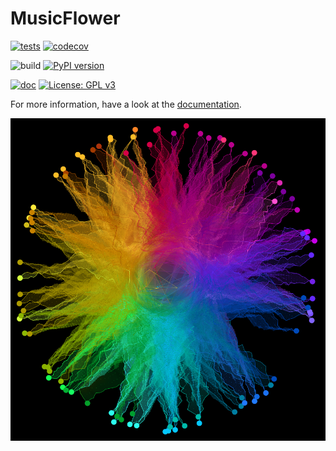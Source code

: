 # MusicFlower

[![tests](https://github.com/robert-lieck/musicflower/actions/workflows/tests.yml/badge.svg)](https://github.com/robert-lieck/musicflower/actions/workflows/tests.yml)
[![codecov](https://codecov.io/gh/robert-lieck/musicflower/branch/main/graph/badge.svg?token=D3G3NI02UB)](https://codecov.io/gh/robert-lieck/musicflower)

![build](https://github.com/robert-lieck/musicflower/workflows/build/badge.svg)
[![PyPI version](https://badge.fury.io/py/musicflower.svg)](https://badge.fury.io/py/musicflower)

[![doc](https://github.com/robert-lieck/musicflower/actions/workflows/doc.yml/badge.svg)](https://github.com/robert-lieck/musicflower/actions/workflows/doc.yml)
[![License: GPL v3](https://img.shields.io/badge/License-GPLv3-blue.svg)](https://www.gnu.org/licenses/gpl-3.0)

For more information, have a look at the [documentation](https://robert-lieck.github.io/musicflower/).

![logo](doc/logo_96.png)

